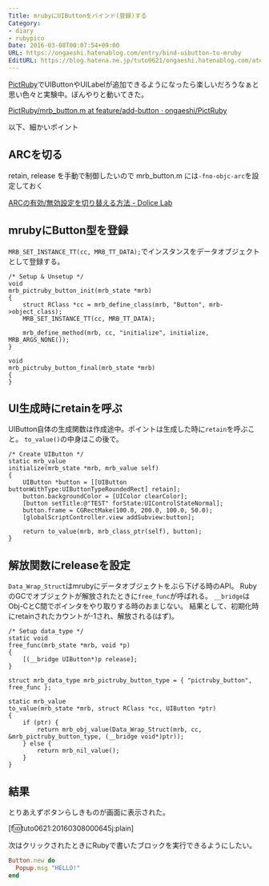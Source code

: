 ```yaml
---
Title: mrubyにUIButtonをバインド(登録)する
Category:
- diary
- rubypico
Date: 2016-03-08T00:07:54+09:00
URL: https://ongaeshi.hatenablog.com/entry/bind-uibutton-to-mruby
EditURL: https://blog.hatena.ne.jp/tuto0621/ongaeshi.hatenablog.com/atom/entry/10328537792366180031
---
```


[PictRuby](http://pictruby.ongaeshi.me)でUIButtonやUILabelが追加できるようになったら楽しいだろうなぁと思い色々と実験中。ぼんやりと動いてきた。

[PictRuby/mrb_button.m at feature/add-button · ongaeshi/PictRuby](https://github.com/ongaeshi/PictRuby/blob/feature/add-button/PictRuby/mrb_button.m)

以下、細かいポイント

## ARCを切る
retain, release を手動で制御したいので mrb_button.m には`-fno-objc-arc`を設定しておく

[ARCの有効/無効設定を切り替える方法 - Dolice Lab](http://lab.dolice.net/blog/2013/05/10/objc-arc-switch/)

## mrubyにButton型を登録
`MRB_SET_INSTANCE_TT(cc, MRB_TT_DATA);`でインスタンスをデータオブジェクトとして登録する。

```objc
/* Setup & Unsetup */
void
mrb_pictruby_button_init(mrb_state *mrb)
{
    struct RClass *cc = mrb_define_class(mrb, "Button", mrb->object_class);
    MRB_SET_INSTANCE_TT(cc, MRB_TT_DATA);

    mrb_define_method(mrb, cc, "initialize", initialize, MRB_ARGS_NONE());
}

void
mrb_pictruby_button_final(mrb_state *mrb)
{
}
```

## UI生成時にretainを呼ぶ
UIButton自体の生成関数は作成途中。ポイントは生成した時に`retain`を呼ぶこと。
`to_value()`の中身はこの後で。

```objc
/* Create UIButton */
static mrb_value
initialize(mrb_state *mrb, mrb_value self)
{
    UIButton *button = [[UIButton buttonWithType:UIButtonTypeRoundedRect] retain];
    button.backgroundColor = [UIColor clearColor];
    [button setTitle:@"TEST" forState:UIControlStateNormal];
    button.frame = CGRectMake(100.0, 200.0, 100.0, 50.0);
    [globalScriptController.view addSubview:button];

    return to_value(mrb, mrb_class_ptr(self), button);
}
```

## 解放関数にreleaseを設定
`Data_Wrap_Struct`はmrubyにデータオブジェクトをぶら下げる時のAPI。
RubyのGCでオブジェクトが解放されたときに`free_func`が呼ばれる。
`__bridge`はObj-CとC間でポインタをやり取りする時のおまじない。
結果として、初期化時にretainされたカウントが-1され、解放される(はず)。

```objc
/* Setup data_type */
static void
free_func(mrb_state *mrb, void *p)
{
    [(__bridge UIButton*)p release];
}

struct mrb_data_type mrb_pictruby_button_type = { "pictruby_button", free_func };

static mrb_value
to_value(mrb_state *mrb, struct RClass *cc, UIButton *ptr)
{
    if (ptr) {
        return mrb_obj_value(Data_Wrap_Struct(mrb, cc, &mrb_pictruby_button_type, (__bridge void*)ptr));
    } else {
        return mrb_nil_value();
    }
}
```

## 結果
とりあえずボタンらしきものが画面に表示された。

[f:id:tuto0621:20160308000645j:plain]

次はクリックされたときにRubyで書いたブロックを実行できるようにしたい。

```ruby
Button.new do
  Popup.msg "HELLO!"
end
```
